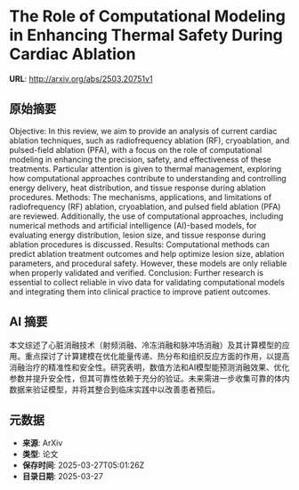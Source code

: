 # The Role of Computational Modeling in Enhancing Thermal Safety During Cardiac Ablation

**URL**: http://arxiv.org/abs/2503.20751v1

## 原始摘要

Objective: In this review, we aim to provide an analysis of current cardiac
ablation techniques, such as radiofrequency ablation (RF), cryoablation, and
pulsed-field ablation (PFA), with a focus on the role of computational modeling
in enhancing the precision, safety, and effectiveness of these treatments.
Particular attention is given to thermal management, exploring how
computational approaches contribute to understanding and controlling energy
delivery, heat distribution, and tissue response during ablation procedures.
Methods: The mechanisms, applications, and limitations of radiofrequency (RF)
ablation, cryoablation, and pulsed field ablation (PFA) are reviewed.
Additionally, the use of computational approaches, including numerical methods
and artificial intelligence (AI)-based models, for evaluating energy
distribution, lesion size, and tissue response during ablation procedures is
discussed. Results: Computational methods can predict ablation treatment
outcomes and help optimize lesion size, ablation parameters, and procedural
safety. However, these models are only reliable when properly validated and
verified. Conclusion: Further research is essential to collect reliable in vivo
data for validating computational models and integrating them into clinical
practice to improve patient outcomes.


## AI 摘要

本文综述了心脏消融技术（射频消融、冷冻消融和脉冲场消融）及其计算模型的应用。重点探讨了计算建模在优化能量传递、热分布和组织反应方面的作用，以提高消融治疗的精准性和安全性。研究表明，数值方法和AI模型能预测消融效果、优化参数并提升安全性，但其可靠性依赖于充分的验证。未来需进一步收集可靠的体内数据来验证模型，并将其整合到临床实践中以改善患者预后。

## 元数据

- **来源**: ArXiv
- **类型**: 论文
- **保存时间**: 2025-03-27T05:01:26Z
- **目录日期**: 2025-03-27
